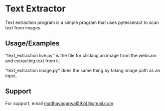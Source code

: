 
# Text Extractor

Text extraction program is a simple program that uses pytesseract to scan text from images.



## Usage/Examples

"text_extraction live.py" is the file for clicking an image from the webcam
and extracting text from it.

"text_extraction image.py" does the same thing by taking image path as an input.
## Support

For support, email madhavagarwal5924@gmail.com

